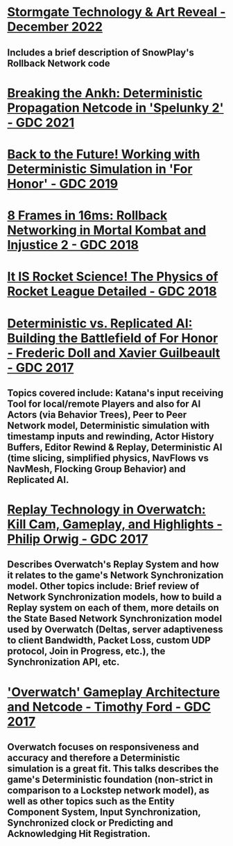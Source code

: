 # [Stormgate Technology & Art Reveal - December 2022](https://www.youtube.com/watch?v=1m8Z8iVXfDM&list=LL6MKUgGZ9Q8c2Ff7GnoRoqA)
## Includes a brief description of SnowPlay's Rollback Network code

# [Breaking the Ankh: Deterministic Propagation Netcode in 'Spelunky 2' - GDC 2021](https://www.youtube.com/watch?v=mss6S2IO8Mw&list=LL6MKUgGZ9Q8c2Ff7GnoRoqA)

# [Back to the Future! Working with Deterministic Simulation in 'For Honor' - GDC 2019](https://www.gdcvault.com/play/1026322/Back-to-the-Future-Working)

# [8 Frames in 16ms: Rollback Networking in Mortal Kombat and Injustice 2 - GDC 2018](https://www.youtube.com/watch?v=7jb0FOcImdg&list=LL6MKUgGZ9Q8c2Ff7GnoRoqA)

# [It IS Rocket Science! The Physics of Rocket League Detailed - GDC 2018](https://www.youtube.com/watch?v=ueEmiDM94IE&list=LL6MKUgGZ9Q8c2Ff7GnoRoqA)

# [Deterministic vs. Replicated AI: Building the Battlefield of For Honor - Frederic Doll and Xavier Guilbeault - GDC 2017](https://www.youtube.com/watch?v=4Z0aUEBp_Os&list=LL6MKUgGZ9Q8c2Ff7GnoRoqA)
## Topics covered include: Katana's input receiving Tool for local/remote Players and also for AI Actors (via Behavior Trees), Peer to Peer Network model, Deterministic simulation with timestamp inputs and rewinding, Actor History Buffers, Editor Rewind & Replay, Deterministic AI (time slicing, simplified physics, NavFlows vs NavMesh, Flocking Group Behavior) and Replicated AI.  

# [Replay Technology in Overwatch: Kill Cam, Gameplay, and Highlights - Philip Orwig - GDC 2017](https://www.youtube.com/watch?v=W4oZq4tn57w&list=LL6MKUgGZ9Q8c2Ff7GnoRoqA)
## Describes Overwatch's Replay System and how it relates to the game's Network Synchronization model. Other topics include: Brief review of Network Synchronization models, how to build a Replay system on each of them, more details on the State Based Network Synchronization model used by Overwatch (Deltas, server adaptiveness to client Bandwidth, Packet Loss, custom UDP protocol, Join in Progress, etc.), the Synchronization API, etc.

# ['Overwatch' Gameplay Architecture and Netcode - Timothy Ford - GDC 2017](https://www.gdcvault.com/play/1024001/-Overwatch-Gameplay-Architecture-and)
## Overwatch focuses on responsiveness and accuracy and therefore a Deterministic simulation is a great fit. This talks describes the game's Deterministic foundation (non-strict in comparison to a Lockstep network model), as well as other topics such as the Entity Component System, Input Synchronization, Synchronized clock or Predicting and Acknowledging Hit Registration.
